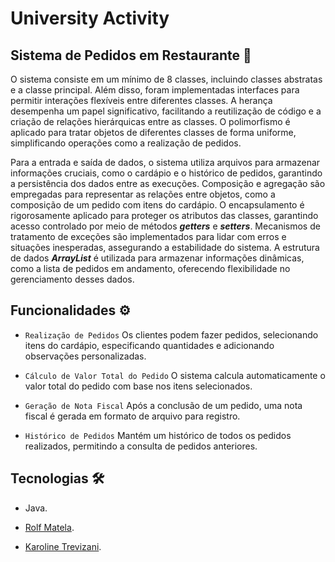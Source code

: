 # University Activity

## Sistema de Pedidos em Restaurante 🍴

O sistema consiste em um mínimo de 8 classes, incluindo classes abstratas e a classe principal. Além disso, foram implementadas interfaces para permitir interações flexíveis entre diferentes classes. A herança desempenha um papel significativo, facilitando a reutilização de código e a criação de relações hierárquicas entre as classes. O polimorfismo é aplicado para tratar objetos de diferentes classes de forma uniforme, simplificando operações como a realização de pedidos.

Para a entrada e saída de dados, o sistema utiliza arquivos para armazenar informações cruciais, como o cardápio e o histórico de pedidos, garantindo a persistência dos dados entre as execuções. Composição e agregação são empregadas para representar as relações entre objetos, como a composição de um pedido com itens do cardápio. O encapsulamento é rigorosamente aplicado para proteger os atributos das classes, garantindo acesso controlado por meio de métodos ***getters*** e ***setters***. Mecanismos de tratamento de exceções são implementados para lidar com erros e situações inesperadas, assegurando a estabilidade do sistema. A estrutura de dados ***ArrayList*** é utilizada para armazenar informações dinâmicas, como a lista de pedidos em andamento, oferecendo flexibilidade no gerenciamento desses dados.

## Funcionalidades ⚙️

- `Realização de Pedidos` Os clientes podem fazer pedidos, selecionando itens do cardápio, especificando quantidades e adicionando observações personalizadas.

- `Cálculo de Valor Total do Pedido` O sistema calcula automaticamente o valor total do pedido com base nos itens selecionados.

- `Geração de Nota Fiscal` Após a conclusão de um pedido, uma nota fiscal é gerada em formato de arquivo para registro.

- `Histórico de Pedidos` Mantém um histórico de todos os pedidos realizados, permitindo a consulta de pedidos anteriores.

## Tecnologias 🛠

- Java.

- [Rolf Matela](https://github.com/roollf).
- [Karoline Trevizani](https://github.com/KarolTrevizani).
